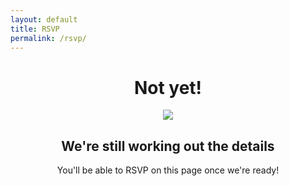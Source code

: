 ```yaml
---
layout: default
title: RSVP
permalink: /rsvp/
---
```

<div class="home-page">
  <div class="page-wide-image smiling-like-idiots">
  </div>
  <div class="content wrapper">
    <center>
      <h1>Not yet!</h1>
      <img src="{{ '/images/soon.jpg' | prepend: site.baseurl }}">
      <h2>We're still working out the details</h2>
      You'll be able to RSVP on this page once we're ready!
    </center>
  </div>
</div>
